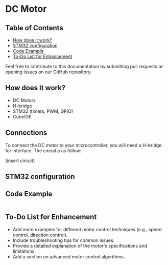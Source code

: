 # DC Motor

## Table of Contents
- [How does it work?](#how-does-it-work)
- [STM32 configuration](#stm32-configuration)
- [Code Example](#code-example)
- [To-Do List for Enhancement](#to-do-list-for-enhancement)

Feel free to contribute to this documentation by submitting pull requests or opening issues on our GitHub repository.

## How does it work?
- DC Motors
- H-bridge
- STM32 (timers, PWM, GPIO)
- CubeIDE

## Connections

To connect the DC motor to your microcontroller, you will need a H-bridge for interface. The circuit a as follow:

[insert circuit]

## STM32 configuration



## Code Example

```C

```

## To-Do List for Enhancement

- Add more examples for different motor control techniques (e.g., speed control, direction control).
- Include troubleshooting tips for common issues.
- Provide a detailed explanation of the motor's specifications and limitations.
- Add a section on advanced motor control algorithms.
